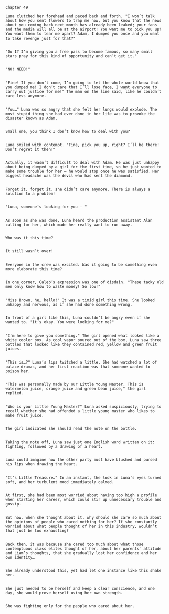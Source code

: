     Chapter 49

    Luna clutched her forehead and paced back and forth. "I won’t talk about how you sent flowers to trap me now, but you know that the news about you coming back next month has already been leaked; your fans and the media will all be at the airport! You want me to pick you up? You want them to tear me apart? Adam, I dumped you once and you want to take revenge just for that?"


    "Do I? I’m giving you a free pass to become famous, so many small stars pray for this kind of opportunity and can’t get it."


    "NO! NEED!"


    "Fine! If you don’t come, I’m going to let the whole world know that you dumped me! I don’t care that I’ll lose face, I want everyone to carry out justice for me!" The man on the line said, like he couldn’t care less anymore.


    "You…" Luna was so angry that she felt her lungs would explode. The most stupid thing she had ever done in her life was to provoke the disaster known as Adam.


    Small one, you think I don’t know how to deal with you?


    Luna smiled with contempt. "Fine, pick you up, right? I’ll be there! Don’t regret it then!"


    Actually, it wasn’t difficult to deal with Adam. He was just unhappy about being dumped by a girl for the first time, so he just wanted to make some trouble for her — he would stop once he was satisfied. Her biggest headache was the devil who had sent the diamond.


    Forget it, forget it, she didn’t care anymore. There is always a solution to a problem!


    "Luna, someone’s looking for you — "


    As soon as she was done, Luna heard the production assistant Alan calling for her, which made her really want to run away.


    Who was it this time?


    It still wasn’t over!


    Everyone in the crew was excited. Was it going to be something even more elaborate this time?


    In one corner, Caleb’s expression was one of disdain. "These tacky old men only know how to waste money! So low!"


    "Miss Brown, he… hello!" It was a timid girl this time. She looked unhappy and nervous, as if she had done something wrong.


    In front of a girl like this, Luna couldn’t be angry even if she wanted to. "It’s okay. You were looking for me?"


    "I’m here to give you something." The girl opened what looked like a white cooler box. As cool vapor poured out of the box, Luna saw three bottles that looked like they contained red, yellow and green fruit juices.


    "This is…?" Luna’s lips twitched a little. She had watched a lot of palace dramas, and her first reaction was that someone wanted to poison her.


    "This was personally made by our Little Young Master. This is watermelon juice, orange juice and green bean juice," the girl replied.


    "Who is your Little Young Master?" Luna asked suspiciously, trying to recall whether she had offended a little young master who likes to make fruit juice.


    The girl indicated she should read the note on the bottle.


    Taking the note off, Luna saw just one English word written on it: fighting, followed by a drawing of a heart.


    Luna could imagine how the other party must have blushed and pursed his lips when drawing the heart.


    "It’s Little Treasure…" In an instant, the look in Luna’s eyes turned soft, and her turbulent mood immediately calmed.


    At first, she had been most worried about having too high a profile when starting her career, which could stir up unnecessary trouble and gossip.


    But now, when she thought about it, why should she care so much about the opinions of people who cared nothing for her? If she constantly worried about what people thought of her in this industry, wouldn’t that just be too exhausting?


    Back then, it was because she cared too much about what those contemptuous class elites thought of her, about her parents’ attitude and Liam’s thoughts, that she gradually lost her confidence and her own identity…


    She already understood this, yet had let one instance like this shake her.


    She just needed to be herself and keep a clear conscience, and one day, she would prove herself using her own strength.


    She was fighting only for the people who cared about her.

